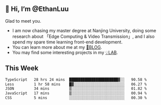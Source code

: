 ## 👋 Hi, I’m @EthanLuu

Glad to meet you.

- I am now chasing my master degree at Nanjing University, doing some research about 「Edge Computing & Video Transmission」, and I also spend my spare time learning front-end development.
- You can learn more about me at my [📝BLOG](https://blog.ethanloo.cn).
- You may find some interesting projects in my [💡LAB](https://lab.ethanloo.cn).

## This Week
<!--START_SECTION:waka-->

```txt
TypeScript   28 hrs 24 mins  ██████████████████████▓░░   90.58 %
Less         1 hr 58 mins    █▓░░░░░░░░░░░░░░░░░░░░░░░   06.27 %
JSON         34 mins         ▒░░░░░░░░░░░░░░░░░░░░░░░░   01.82 %
JavaScript   17 mins         ▒░░░░░░░░░░░░░░░░░░░░░░░░   00.94 %
CSS          5 mins          ░░░░░░░░░░░░░░░░░░░░░░░░░   00.30 %
```

<!--END_SECTION:waka-->
